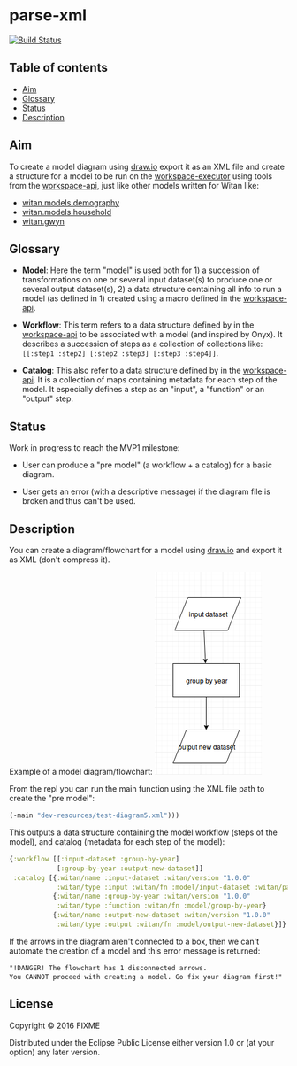 # parse-xml

[![Build Status](https://travis-ci.org/Eleonore9/xml-to-model-structure.svg?branch=master)](https://travis-ci.org/Eleonore9/xml-to-model-structure)

## Table of contents

* [Aim](#aim)
* [Glossary](#glossary)
* [Status](#status)
* [Description](#description)

## Aim

To create a model diagram using [draw.io](https://www.draw.io/) export it as an XML file and create a structure for a model to be run on the [workspace-executor](https://github.com/MastodonC/witan.workspace-executor) using tools from the [workspace-api](https://github.com/MastodonC/witan.workspace-api), just like other models written for Witan like:

* [witan.models.demography](https://github.com/MastodonC/witan.models.demography)
* [witan.models.household](https://github.com/MastodonC/witan.models.household)
* [witan.gwyn](https://github.com/MastodonC/witan.gwyn)

## Glossary

* __Model__: Here the term "model" is used both for 1) a succession of transformations on one or several input dataset(s) to produce one or several output dataset(s), 2) a data structure containing all info to run a model (as defined in 1) created using a macro defined in the [workspace-api](https://github.com/MastodonC/witan.workspace-api).

* __Workflow__: This term refers to a data structure defined by in the [workspace-api](https://github.com/MastodonC/witan.workspace-api) to be associated with a model (and inspired by Onyx). It describes a succession of steps as a collection of collections like: `[[:step1 :step2] [:step2 :step3] [:step3 :step4]]`.

* __Catalog__: This also refer to a data structure defined by in the [workspace-api](https://github.com/MastodonC/witan.workspace-api). It is a collection of maps containing metadata for each step of the model. It especially defines a step as an "input", a "function" or an "output" step.

## Status

Work in progress to reach the MVP1 milestone:

* User can produce a "pre model" (a workflow + a catalog) for a basic diagram.

* User gets an error (with a descriptive message) if the diagram file is broken and thus can't be used.

## Description

You can create a diagram/flowchart for a model using [draw.io](https://www.draw.io/) and export it as XML (don't compress it).

Example of a model diagram/flowchart:
![basic-model-diagram](img/test-diagram5.png)

From the repl you can run the main function using the XML file path to create the "pre model":

```Clojure
(-main "dev-resources/test-diagram5.xml")))
```

This outputs a data structure containing the model workflow (steps of the model), and catalog (metadata for each step of the model):

```Clojure
{:workflow [[:input-dataset :group-by-year]
            [:group-by-year :output-new-dataset]]
 :catalog [{:witan/name :input-dataset :witan/version "1.0.0"
            :witan/type :input :witan/fn :model/input-dataset :witan/params {:src ""}}
           {:witan/name :group-by-year :witan/version "1.0.0"
            :witan/type :function :witan/fn :model/group-by-year}
           {:witan/name :output-new-dataset :witan/version "1.0.0"
            :witan/type :output :witan/fn :model/output-new-dataset}]}
```

If the arrows in the diagram aren't connected to a box, then we can't automate the creation of a model and this error message is returned:

```
"!DANGER! The flowchart has 1 disconnected arrows.
You CANNOT proceed with creating a model. Go fix your diagram first!"
```

## License

Copyright © 2016 FIXME

Distributed under the Eclipse Public License either version 1.0 or (at
your option) any later version.
